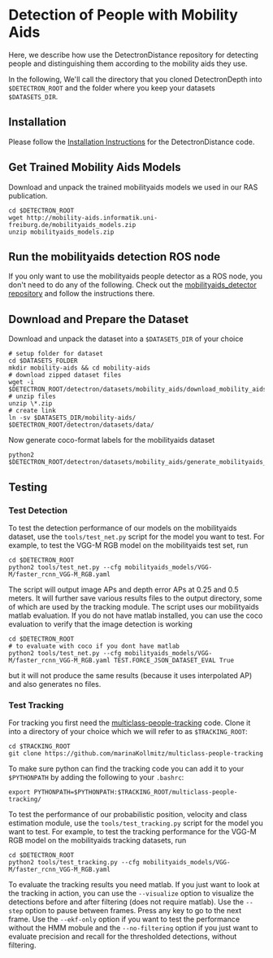 # Detection of People with Mobility Aids

Here, we describe how use the DetectronDistance repository for detecting people and distinguishing them according to the mobility aids they use.

In the following, We'll call the directory that you cloned DetectronDepth into `$DETECTRON_ROOT` and the folder where you keep your datasets `$DATASETS_DIR`. 

## Installation

Please follow the [Installation Instructions](INSTALL_DETECTRONDISTANCE.md) for the DetectronDistance code.

## Get Trained Mobility Aids Models

Download and unpack the trained mobilityaids models we used in our RAS publication.

```
cd $DETECTRON_ROOT
wget http://mobility-aids.informatik.uni-freiburg.de/mobilityaids_models.zip
unzip mobilityaids_models.zip
```

## Run the mobilityaids detection ROS node

If you only want to use the mobilityaids people detector as a ROS node, you don't need to do any of the following. Check out the [mobilityaids_detector repository](https://github.com/marinaKollmitz/mobilityaids_detector) and follow the instructions there.

## Download and Prepare the Dataset

Download and unpack the dataset into a `$DATASETS_DIR` of your choice
```
# setup folder for dataset
cd $DATASETS_FOLDER
mkdir mobility-aids && cd mobility-aids
# download zipped dataset files
wget -i $DETECTRON_ROOT/detectron/datasets/mobility_aids/download_mobility_aids.txt
# unzip files
unzip \*.zip
# create link
ln -sv $DATASETS_DIR/mobility-aids/ $DETECTRON_ROOT/detectron/datasets/data/
```

Now generate coco-format labels for the mobilityaids dataset
```
python2 $DETECTRON_ROOT/detectron/datasets/mobility_aids/generate_mobilityaids_coco_labels.py
```

## Testing

### Test Detection

To test the detection performance of our models on the mobilityaids dataset, use the `tools/test_net.py` script for the model you want to test. For example, to test the VGG-M RGB model on the mobilityaids test set, run 
```
cd $DETECTRON_ROOT 
python2 tools/test_net.py --cfg mobilityaids_models/VGG-M/faster_rcnn_VGG-M_RGB.yaml
```
The script will output image APs and depth error APs at 0.25 and 0.5 meters. It will further save various results files to the output directory, some of which are used by the tracking module. The script uses our mobilityaids matlab evaluation. If you do not have matlab installed, you can use the coco evaluation to verify that the image detection is working
```
cd $DETECTRON_ROOT 
# to evaluate with coco if you dont have matlab
python2 tools/test_net.py --cfg mobilityaids_models/VGG-M/faster_rcnn_VGG-M_RGB.yaml TEST.FORCE_JSON_DATASET_EVAL True
```
but it will not produce the same results (because it uses interpolated AP) and also generates no files.

### Test Tracking

For tracking you first need the [multiclass-people-tracking](https://github.com/marinaKollmitz/multiclass-people-tracking) code. Clone it into a directory of your choice which we will refer to as `$TRACKING_ROOT`:
```
cd $TRACKING_ROOT
git clone https://github.com/marinaKollmitz/multiclass-people-tracking
```
To make sure python can find the tracking code you can add it to your `$PYTHONPATH` by adding the following to your `.bashrc`:
```
export PYTHONPATH=$PYTHONPATH:$TRACKING_ROOT/multiclass-people-tracking/
```
To test the performance of our probabilistic position, velocity and class estimation module, use the `tools/test_tracking.py` script for the model you want to test. For example, to test the tracking performance for the VGG-M RGB model on the mobilityaids tracking datasets, run
```
cd $DETECTRON_ROOT 
python2 tools/test_tracking.py --cfg mobilityaids_models/VGG-M/faster_rcnn_VGG-M_RGB.yaml
```
To evaluate the tracking results you need matlab. If you just want to look at the tracking in action, you can use the `--visualize` option to visualize the detections before and after filtering (does not require matlab). Use the `--step` option to pause between frames. Press any key to go to the next frame. Use the `--ekf-only` option if you want to test the performance without the HMM mobule and the `--no-filtering` option if you just want to evaluate precision and recall for the thresholded detections, without filtering.
